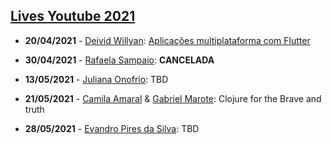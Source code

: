 ## [Lives Youtube 2021](https://youtube.com/c/devbage)

* **20/04/2021** - [Deivid Willyan](https://www.linkedin.com/in/deivid-willyan-19776abb/): [Aplicações multiplataforma com Flutter](https://www.youtube.com/watch?v=5IY222WbF4M)

* **30/04/2021** - [Rafaela Sampaio](https://www.linkedin.com/in/rafaelagsampaio/): **CANCELADA**

* **13/05/2021** - [Juliana Onofrio](https://www.linkedin.com/in/julianaonofrio/): TBD

* **21/05/2021** - [Camila Amaral](https://www.linkedin.com/in/camila-shiguematsu/) & [Gabriel Marote](https://www.linkedin.com/in/gamarote/): Clojure for the Brave and truth
 
* **28/05/2021** - [Evandro Pires da Silva](https://www.linkedin.com/in/epiresdasilva/): TBD


